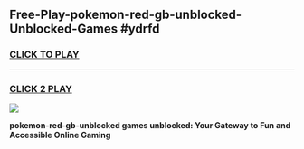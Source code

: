
## Free-Play-pokemon-red-gb-unblocked-Unblocked-Games #ydrfd
<h3>
<a href="https://news.freeplayer.one?title=pokemon-red-gb-unblocked&ref=8M">CLICK TO PLAY</a></h3>
<hr>

<h3>
<a href="https://news.freeplayer.one?title=pokemon-red-gb-unblocked&ref=8M">CLICK 2 PLAY</a>
  
</h3>

<a href="https://news.freeplayer.one?title=pokemon-red-gb-unblocked&ref=8M"><img src="https://clearcache.store/games.png"></a>


**pokemon-red-gb-unblocked games unblocked: Your Gateway to Fun and Accessible Online Gaming**

